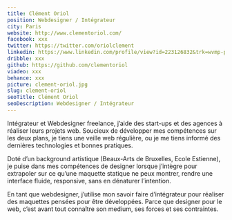 ```yaml
---
title: Clément Oriol
position: Webdesigner / Intégrateur
city: Paris
website: http://www.clementoriol.com/
facebook: xxx
twitter: https://twitter.com/oriolclement
linkedin: https://www.linkedin.com/profile/view?id=223126832&trk=wvmp-profile
dribble: xxx
github: https://github.com/clementoriol
viadeo: xxx
behance: xxx
picture: clement-oriol.jpg
slug: clement-oriol
seoTitle: Clément Oriol
seoDescription: Webdesigner / Intégrateur
---
```


Intégrateur et Webdesigner freelance, j’aide des start-ups et des agences à réaliser leurs projets web. Soucieux de développer mes compétences sur les deux plans, je tiens une veille web régulière, ou je me tiens informé des dernières technologies et bonnes pratiques.

Doté d’un background artistique (Beaux-Arts de Bruxelles, Ecole Estienne), je puise dans mes compétences de designer lorsque j’intègre pour extrapoler sur ce qu’une maquette statique ne peux montrer, rendre une interface fluide, responsive, sans en dénaturer l’intention.

En tant que webdesigner, j’utilise mon savoir faire d’intégrateur pour réaliser des maquettes pensées pour être développées.
Parce que designer pour le web, c’est avant tout connaître son medium, ses forces et ses contraintes.
